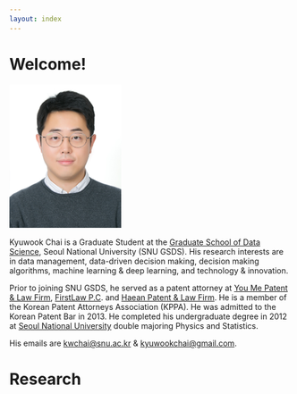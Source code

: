 ```yaml
---
layout: index
---
```


# Welcome!

<!-- ![KyuwookChai](/assets/fig/KyuwookChai_Photo.jpg) -->

<!-- <table border="0">
<tr>
    <td>        
    </td>
    <td></td>
 </tr>
</table> -->

<div style="display:block">
<img src="assets/fig/KyuwookChai_Photo.jpg" alt="drawing" width="200"/>
</div> 

Kyuwook Chai is a Graduate Student at the [Graduate School of Data Science](https://gsds.snu.ac.kr/), Seoul National University (SNU GSDS).  His research interests are in data management, data-driven decision making, decision making algorithms, machine learning & deep learning, and technology & innovation. 

Prior to joining SNU GSDS, he served as a patent attorney at [You Me Patent & Law Firm](http://en.youme.com/), [FirstLaw P.C](http://www.firstlaw.co.kr/eng/). and [Haean Patent & Law Firm](https://www.haeanip.com/).  He is a member of the Korean Patent Attorneys Association (KPPA).  He was admitted to the Korean Patent Bar in 2013. 
He completed his undergraduate degree in 2012 at [Seoul National University](https://snu.ac.kr/) double majoring Physics and Statistics.


His emails are [kwchai@snu.ac.kr](mailto:kwchai@snu.ac.kr) & [kyuwookchai@gmail.com](mailtio:kyuwookchai@gmail.com).

# Research

